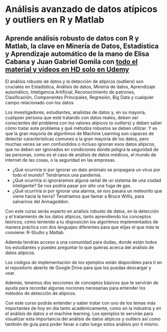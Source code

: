 # Análisis avanzado de datos atípicos y outliers en R y Matlab

## Aprende análisis robusto de datos con R y Matlab, la clave en Minería de Datos, Estadística y Aprendizaje automático de la mano de Elisa Cabana y Juan Gabriel Gomila con [todo el material y videos en HD solo en Udemy](https://www.udemy.com/course/analisis-robusto-de-datos-en-r-y-matlab/?couponCode=C0BBC99395777D560DAC)

El análisis robusto de datos y la detección de atípicos (outliers) son cruciales en Estadística, Análisis de datos, Minería de datos, Aprendizaje automático, Inteligencia Artificial, Reconocimiento de patrones, Clasificación, Componentes Principales, Regresión, Big Data y cualquier campo relacionado con los datos. 

Los investigadores, estudiantes, analistas de datos y, en su mayoría, cualquier persona que esté tratando con datos reales, deben ser conscientes del problema con los valores atípicos (o outliers) y deben saber cómo tratar este problema y qué métodos robustos se deben utilizar. Y es que la gran mayoría de algoritmos de Machine Learning son capaces de detectar características comunes a la gran mayoría de los datos, pero muchas veces se ven confundidos o incluso ignoran esos datos atípicos, que no deben ser ignorados en condiciones donde peligra la seguridad de las personas, como es el caso de análisis de datos médicos, el mundo de internet de las cosas, o la seguridad en las empresas. 

* ¿Qué ocurriría si por ignorar un dato anómalo se propagara un virus por todo el mundo? Tendríamos una pandemia.
* ¿Qué ocurriría si ignoráramos alguna señal de un sistema de una ciudad inteligente? Se nos podría pasar por alto una fuga de gas.
* ¿Qué ocurriría si por ignorar una alarma, se nos pasara un meteorito que viene hacia la tierra? Tendríamos que llamar a Bruce Willis, para salvarnos del Armageddon.  

Con este curso serás experto en análisis robusto de datos, en la detección y el tratamiento de los datos atípicos, tanto aprendiendo los conceptos teóricos, cómo teniendo a tu disposición los algoritmos implementados de manera práctica con dos lenguajes diferentes para que elijas el que más te conviene: R-Studio y Matlab.

Además tendrás acceso a una comunidad para dudas, donde están todos los estudiantes y puedes preguntar lo que quieras acerca del análisis de datos atípicos. 

Los códigos de implementación de los ejemplos están disponibles para ti en el repositorio abierto de Google Drive para que los puedas descargar y usar.

Además, tenemos dos secciones de conceptos básicos que te servirán de ayuda para recordar algunas nociones necesarias para entender los métodos de detección de atípicos. 

Con este curso podrás entender y saber tratar con uno de los temas más importantes de hoy en día tanto académicamente, como en la industria y en el análisis de datos o el machine learning. Los ejemplos te servirán para visualizar esta importancia del análisis de datos atípicos y outliers así como también de guía para poder llevar a cabo luego estos análisis por ti mismo.
